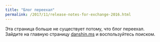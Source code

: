 ```yaml
---
title: "Блог переехал"
permalink: /2017/11/release-notes-for-exchange-2016.html
---
```

Эта страница больше не существует потому, что блог переехал. Зайдите на главную страницу [danshin.ms](http://danshin.ms) и воспользуйтесь поиском.